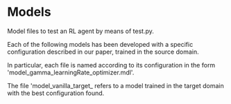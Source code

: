 # Models
Model files to test an RL agent by means of test.py.

Each of the following models has been developed with a specific configuration described in our paper, trained in the source domain.

In particular, each file is named according to its configuration in the form 'model_gamma_learningRate_optimizer.mdl'.

The file 'model_vanilla_target_ refers to a model trained in the target domain with the best configuration found.
